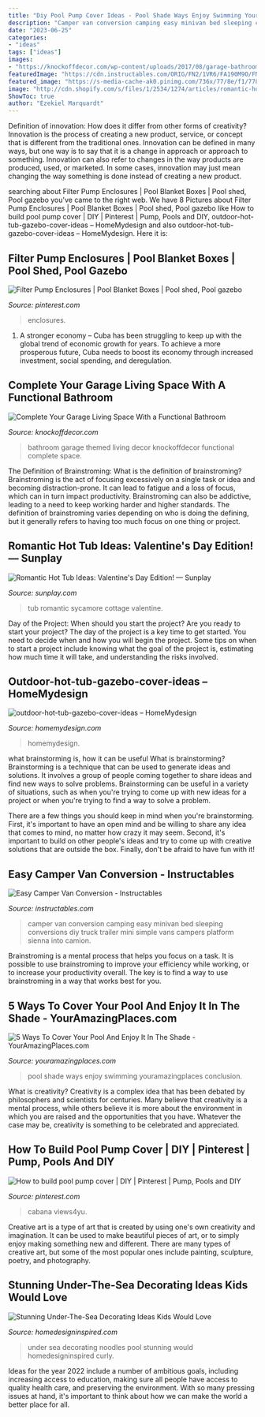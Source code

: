 ```yaml
---
title: "Diy Pool Pump Cover Ideas - Pool Shade Ways Enjoy Swimming Youramazingplaces Conclusion"
description: "Camper van conversion camping easy minivan bed sleeping conversions diy truck trailer mini simple vans campers platform sienna into camion"
date: "2023-06-25"
categories:
- "ideas"
tags: ["ideas"]
images:
- "https://knockoffdecor.com/wp-content/uploads/2017/08/garage-bathroom-7.jpg"
featuredImage: "https://cdn.instructables.com/ORIG/FN2/1VR6/FA190M9O/FN21VR6FA190M9O.jpg?frame=1"
featured_image: "https://s-media-cache-ak0.pinimg.com/736x/77/8e/f1/778ef1016e79e275783ea5f817eed617--pool-shed-pool-pump-house.jpg"
image: "http://cdn.shopify.com/s/files/1/2534/1274/articles/romantic-hot-tub-ideas_1024x1024.jpg?v=1579020968"
ShowToc: true
author: "Ezekiel Marquardt"
---
```



Definition of innovation: How does it differ from other forms of creativity?
Innovation is the process of creating a new product, service, or concept that is different from the traditional ones. Innovation can be defined in many ways, but one way is to say that it is a change in approach or approach to something. Innovation can also refer to changes in the way products are produced, used, or marketed. In some cases, innovation may just mean changing the way something is done instead of creating a new product.

	

		
searching about Filter Pump Enclosures | Pool Blanket Boxes | Pool shed, Pool gazebo you've came to the right web. We have 8 Pictures about Filter Pump Enclosures | Pool Blanket Boxes | Pool shed, Pool gazebo like How to build pool pump cover | DIY | Pinterest | Pump, Pools and DIY, outdoor-hot-tub-gazebo-cover-ideas – HomeMydesign and also outdoor-hot-tub-gazebo-cover-ideas – HomeMydesign. Here it is:
		
    
## Filter Pump Enclosures | Pool Blanket Boxes | Pool Shed, Pool Gazebo

<img loading=lazy src="https://i.pinimg.com/736x/89/84/5b/89845b371840000e8823fe70694b6f65.jpg" onerror="this.onerror=null;this.src='https://tse4.mm.bing.net/th?id=OIP.bpXPQwytkws4i2LPiTGmUAHaJ4&amp;pid=15.1';" alt="Filter Pump Enclosures | Pool Blanket Boxes | Pool shed, Pool gazebo">

_Source: pinterest.com_

>enclosures. 

	

1. A stronger economy – Cuba has been struggling to keep up with the global trend of economic growth for years. To achieve a more prosperous future, Cuba needs to boost its economy through increased investment, social spending, and deregulation.

    
## Complete Your Garage Living Space With A Functional Bathroom

<img loading=lazy src="https://knockoffdecor.com/wp-content/uploads/2017/08/garage-bathroom-7.jpg" onerror="this.onerror=null;this.src='https://tse1.mm.bing.net/th?id=OIP.AhnMyDQIDKCnV3zy3camdAHaJ4&amp;pid=15.1';" alt="Complete Your Garage Living Space With a Functional Bathroom">

_Source: knockoffdecor.com_

>bathroom garage themed living decor knockoffdecor functional complete space. 

	

The Definition of Brainstroming: What is the definition of brainstroming?
Brainstroming is the act of focusing excessively on a single task or idea and becoming distraction-prone. It can lead to fatigue and a loss of focus, which can in turn impact productivity. Brainstroming can also be addictive, leading to a need to keep working harder and higher standards. The definition of brainstroming varies depending on who is doing the defining, but it generally refers to having too much focus on one thing or project.

    
## Romantic Hot Tub Ideas: Valentine&#039;s Day Edition! — Sunplay

<img loading=lazy src="http://cdn.shopify.com/s/files/1/2534/1274/articles/romantic-hot-tub-ideas_1024x1024.jpg?v=1579020968" onerror="this.onerror=null;this.src='https://tse2.mm.bing.net/th?id=OIP.rOuLOJrR9aW13LyrlS8NSQHaEK&amp;pid=15.1';" alt="Romantic Hot Tub Ideas: Valentine&#039;s Day Edition! — Sunplay">

_Source: sunplay.com_

>tub romantic sycamore cottage valentine. 

	

Day of the Project: When should you start the project?
Are you ready to start your project? The day of the project is a key time to get started. You need to decide when and how you will begin the project. Some tips on when to start a project include knowing what the goal of the project is, estimating how much time it will take, and understanding the risks involved.

    
## Outdoor-hot-tub-gazebo-cover-ideas – HomeMydesign

<img loading=lazy src="https://homemydesign.com/wp-content/uploads/2019/06/outdoor-hot-tub-gazebo-cover-ideas.jpg" onerror="this.onerror=null;this.src='https://tse4.mm.bing.net/th?id=OIP.wGpNw0GzeYEuWTAkAhQB-wHaJ4&amp;pid=15.1';" alt="outdoor-hot-tub-gazebo-cover-ideas – HomeMydesign">

_Source: homemydesign.com_

>homemydesign. 

	

what brainstorming is, how it can be useful
What is brainstorming?
Brainstorming is a technique that can be used to generate ideas and solutions. It involves a group of people coming together to share ideas and find new ways to solve problems. Brainstorming can be useful in a variety of situations, such as when you're trying to come up with new ideas for a project or when you're trying to find a way to solve a problem.

There are a few things you should keep in mind when you're brainstorming. First, it's important to have an open mind and be willing to share any idea that comes to mind, no matter how crazy it may seem. Second, it's important to build on other people's ideas and try to come up with creative solutions that are outside the box. Finally, don't be afraid to have fun with it!

    
## Easy Camper Van Conversion - Instructables

<img loading=lazy src="https://cdn.instructables.com/ORIG/FN2/1VR6/FA190M9O/FN21VR6FA190M9O.jpg?frame=1" onerror="this.onerror=null;this.src='https://tse3.mm.bing.net/th?id=OIP.nqgYuOqLi04BT_7ku2KMMQHaFj&amp;pid=15.1';" alt="Easy Camper Van Conversion - Instructables">

_Source: instructables.com_

>camper van conversion camping easy minivan bed sleeping conversions diy truck trailer mini simple vans campers platform sienna into camion. 

	

Brainstroming is a mental process that helps you focus on a task. It is possible to use brainstroming to improve your efficiency while working, or to increase your productivity overall. The key is to find a way to use brainstroming in a way that works best for you.

    
## 5 Ways To Cover Your Pool And Enjoy It In The Shade - YourAmazingPlaces.com

<img loading=lazy src="https://www.youramazingplaces.com/wp-content/uploads/2019/08/swimming-pool-249624_1280-620x465.jpg" onerror="this.onerror=null;this.src='https://tse4.mm.bing.net/th?id=OIP.Y4RsIoboHt16xLqqt3vlkAHaFj&amp;pid=15.1';" alt="5 Ways To Cover Your Pool And Enjoy It In The Shade - YourAmazingPlaces.com">

_Source: youramazingplaces.com_

>pool shade ways enjoy swimming youramazingplaces conclusion. 

	

What is creativity?
Creativity is a complex idea that has been debated by philosophers and scientists for centuries. Many believe that creativity is a mental process, while others believe it is more about the environment in which you are raised and the opportunities that you have. Whatever the case may be, creativity is something to be celebrated and appreciated.

    
## How To Build Pool Pump Cover | DIY | Pinterest | Pump, Pools And DIY

<img loading=lazy src="https://s-media-cache-ak0.pinimg.com/736x/77/8e/f1/778ef1016e79e275783ea5f817eed617--pool-shed-pool-pump-house.jpg" onerror="this.onerror=null;this.src='https://tse4.mm.bing.net/th?id=OIP.wKzrwes4bhYYSvntYC6F0AAAAA&amp;pid=15.1';" alt="How to build pool pump cover | DIY | Pinterest | Pump, Pools and DIY">

_Source: pinterest.com_

>cabana views4yu. 

	

Creative art is a type of art that is created by using one's own creativity and imagination. It can be used to make beautiful pieces of art, or to simply enjoy making something new and different. There are many types of creative art, but some of the most popular ones include painting, sculpture, poetry, and photography.

    
## Stunning Under-The-Sea Decorating Ideas Kids Would Love

<img loading=lazy src="http://www.homedesigninspired.com/wp-content/uploads/2017/06/under-the-sea-decorating-inspiration-9.jpg" onerror="this.onerror=null;this.src='https://tse1.mm.bing.net/th?id=OIP.jYbyskDlkhFLUvr0Zivn9gHaJ4&amp;pid=15.1';" alt="Stunning Under-The-Sea Decorating Ideas Kids Would Love">

_Source: homedesigninspired.com_

>under sea decorating noodles pool stunning would homedesigninspired curly. 

	

Ideas for the year 2022 include a number of ambitious goals, including increasing access to education, making sure all people have access to quality health care, and preserving the environment. With so many pressing issues at hand, it's important to think about how we can make the world a better place for all.

